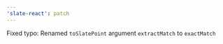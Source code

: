 ```yaml
---
'slate-react': patch
---
```


Fixed typo: Renamed `toSlatePoint` argument `extractMatch` to `exactMatch`
